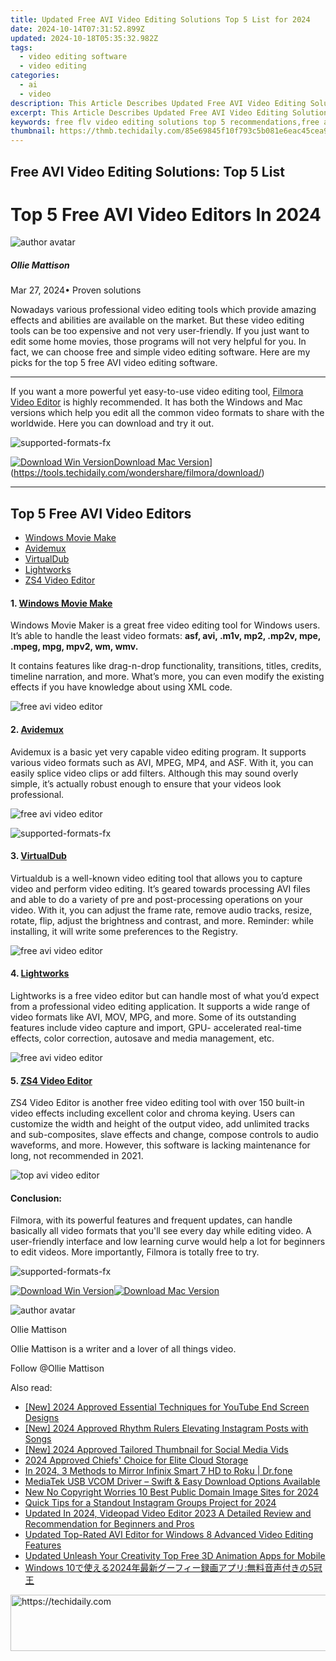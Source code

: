 ```yaml
---
title: Updated Free AVI Video Editing Solutions Top 5 List for 2024
date: 2024-10-14T07:31:52.899Z
updated: 2024-10-18T05:35:32.982Z
tags: 
  - video editing software
  - video editing
categories: 
  - ai
  - video
description: This Article Describes Updated Free AVI Video Editing Solutions Top 5 List for 2024
excerpt: This Article Describes Updated Free AVI Video Editing Solutions Top 5 List for 2024
keywords: free flv video editing solutions top 5 recommendations,free avi video editing solutions top 5 list,streamlined video editing solutions for all,free avi video editing solutions a top 5 roundup,best avi rotators free and easy video editing solutions,the top 10 video editing solutions for creators,top rated video editing solutions for creators
thumbnail: https://thmb.techidaily.com/85e69845f10f793c5b081e6eac45cea976095820d8ff765825e636a33b833fec.jpg
---
```


## Free AVI Video Editing Solutions: Top 5 List

# Top 5 Free AVI Video Editors In 2024

![author avatar](https://images.wondershare.com/filmora/article-images/ollie-mattison.jpg)

##### Ollie Mattison

 Mar 27, 2024• Proven solutions

Nowadays various professional video editing tools which provide amazing effects and abilities are available on the market. But these video editing tools can be too expensive and not very user-friendly. If you just want to edit some home movies, those programs will not very helpful for you. In fact, we can choose free and simple video editing software. Here are my picks for the top 5 free AVI video editing software.

---

If you want a more powerful yet easy-to-use video editing tool, [Filmora Video Editor](https://tools.techidaily.com/wondershare/filmora/download/) is highly recommended. It has both the Windows and Mac versions which help you edit all the common video formats to share with the worldwide. Here you can download and try it out.

![supported-formats-fx](https://images.wondershare.com/filmora/article-images/supported-formats-fx.jpg)

[![Download Win Version](https://images.wondershare.com/filmora/guide/download-btn-win.jpg)](https://tools.techidaily.com/wondershare/filmora/download/)[Download Mac Version](https://images.wondershare.com/filmora/guide/download-btn-mac.jpg)](https://tools.techidaily.com/wondershare/filmora/download/)

---

## Top 5 Free AVI Video Editors

* [Windows Movie Make](#tab%5F01)
* [Avidemux](#tab%5F02)
* [VirtualDub](#tab%5F03)
* [Lightworks](#tab%5F04)
* [ZS4 Video Editor](#tab%5F05)

#### 1\. [Windows Movie Make](https://www.microsoft.com/en-us/p/movie-maker-10-free/9mvfq4lmz6c9#activetab=pivot:overviewtab)

Windows Movie Maker is a great free video editing tool for Windows users. It’s able to handle the least video formats: **asf, avi, .m1v, mp2, .mp2v, mpe, .mpeg, mpg, mpv2, wm, wmv.**

It contains features like drag-n-drop functionality, transitions, titles, credits, timeline narration, and more. What’s more, you can even modify the existing effects if you have knowledge about using XML code.

![free avi video editor](https://images.wondershare.com/topic/convert-video/windows-movie-maker.jpg "free avi video editor")

#### 2\. [Avidemux](http://avidemux-mswin.sourceforge.net/)

Avidemux is a basic yet very capable video editing program. It supports various video formats such as AVI, MPEG, MP4, and ASF. With it, you can easily splice video clips or add filters. Although this may sound overly simple, it’s actually robust enough to ensure that your videos look professional.

![free avi video editor](https://images.wondershare.com/topic/video-editing/avidemux.jpg "free avi video editor")

![supported-formats-fx](https://images.wondershare.com/filmora/article-images/avidemux-formats.jpg)

#### 3\. [VirtualDub](http://virtualdub.sourceforge.net/)

Virtualdub is a well-known video editing tool that allows you to capture video and perform video editing. It’s geared towards processing AVI files and able to do a variety of pre and post-processing operations on your video. With it, you can adjust the frame rate, remove audio tracks, resize, rotate, flip, adjust the brightness and contrast, and more. Reminder: while installing, it will write some preferences to the Registry.

![free avi video editor](https://images.wondershare.com/topic/video-editing/virtualdub.jpg "free avi video editor")

#### 4\. [Lightworks](http://www.lwks.com/)

Lightworks is a free video editor but can handle most of what you’d expect from a professional video editing application. It supports a wide range of video formats like AVI, MOV, MPG, and more. Some of its outstanding features include video capture and import, GPU- accelerated real-time effects, color correction, autosave and media management, etc.

![free avi video editor](https://images.wondershare.com/images/multimedia/video-editor/lightworks.jpg)

#### 5\. [ZS4 Video Editor](https://www.macupdate.com/app/mac/20754/zs4-video-editor)

ZS4 Video Editor is another free video editing tool with over 150 built-in video effects including excellent color and chroma keying. Users can customize the width and height of the output video, add unlimited tracks and sub-composites, slave effects and change, compose controls to audio waveforms, and more. However, this software is lacking maintenance for long, not recommended in 2021.

![top avi video editor](https://images.wondershare.com/topic/video-editing/zs4.jpg "top avi video editor")

#### **Conclusion:**

Filmora, with its powerful features and frequent updates, can handle basically all video formats that you'll see every day while editing video. A user-friendly interface and low learning curve would help a lot for beginners to edit videos. More importantly, Filmora is totally free to try.

![supported-formats-fx](https://images.wondershare.com/filmora/article-images/supported-formats-fx.jpg)

[![Download Win Version](https://images.wondershare.com/filmora/guide/download-btn-win.jpg)](https://tools.techidaily.com/wondershare/filmora/download/)[![Download Mac Version](https://images.wondershare.com/filmora/guide/download-btn-mac.jpg)](https://tools.techidaily.com/wondershare/filmora/download/)

![author avatar](https://images.wondershare.com/filmora/article-images/ollie-mattison.jpg)

Ollie Mattison

Ollie Mattison is a writer and a lover of all things video.

Follow @Ollie Mattison

<ins class="adsbygoogle"
      style="display:block"
      data-ad-client="ca-pub-7571918770474297"
      data-ad-slot="8358498916"
      data-ad-format="auto"
      data-full-width-responsive="true"></ins>

<span class="atpl-alsoreadstyle">Also read:</span>
<div><ul>
<li><a href="https://facebook-video-share.techidaily.com/new-2024-approved-essential-techniques-for-youtube-end-screen-designs/"><u>[New] 2024 Approved Essential Techniques for YouTube End Screen Designs</u></a></li>
<li><a href="https://instagram-video-recordings.techidaily.com/new-2024-approved-rhythm-rulers-elevating-instagram-posts-with-songs/"><u>[New] 2024 Approved Rhythm Rulers Elevating Instagram Posts with Songs</u></a></li>
<li><a href="https://twitter-videos.techidaily.com/new-2024-approved-tailored-thumbnail-for-social-media-vids/"><u>[New] 2024 Approved Tailored Thumbnail for Social Media Vids</u></a></li>
<li><a href="https://extra-information.techidaily.com/2024-approved-chiefs-choice-for-elite-cloud-storage/"><u>2024 Approved Chiefs' Choice for Elite Cloud Storage</u></a></li>
<li><a href="https://screen-mirror.techidaily.com/in-2024-3-methods-to-mirror-infinix-smart-7-hd-to-roku-drfone-by-drfone-android/"><u>In 2024, 3 Methods to Mirror Infinix Smart 7 HD to Roku | Dr.fone</u></a></li>
<li><a href="https://hardware-updates.techidaily.com/1722955818591-mediatek-usb-vcom-driver-swift-and-easy-download-options-available/"><u>MediaTek USB VCOM Driver – Swift & Easy Download Options Available</u></a></li>
<li><a href="https://ai-video-tools.techidaily.com/new-no-copyright-worries-10-best-public-domain-image-sites-for-2024/"><u>New No Copyright Worries 10 Best Public Domain Image Sites for 2024</u></a></li>
<li><a href="https://extra-skills.techidaily.com/quick-tips-for-a-standout-instagram-groups-project-for-2024/"><u>Quick Tips for a Standout Instagram Groups Project for 2024</u></a></li>
<li><a href="https://ai-video-tools.techidaily.com/updated-in-2024-videopad-video-editor-2023-a-detailed-review-and-recommendation-for-beginners-and-pros/"><u>Updated In 2024, Videopad Video Editor 2023 A Detailed Review and Recommendation for Beginners and Pros</u></a></li>
<li><a href="https://ai-video-tools.techidaily.com/updated-top-rated-avi-editor-for-windows-8-advanced-video-editing-features/"><u>Updated Top-Rated AVI Editor for Windows 8 Advanced Video Editing Features</u></a></li>
<li><a href="https://ai-video-tools.techidaily.com/updated-unleash-your-creativity-top-free-3d-animation-apps-for-mobile/"><u>Updated Unleash Your Creativity Top Free 3D Animation Apps for Mobile</u></a></li>
<li><a href="https://win-tutorials.techidaily.com/windows-1020245/"><u>Windows 10で使える2024年最新グーフィー録画アプリ:無料音声付きの5冠王</u></a></li>
</ul></div>

<!-- affiliate ads begin -->
<a href="https://unicoeye.pxf.io/c/5597632/2148774/18498" target="_top" id="2148774">
  <img src="//a.impactradius-go.com/display-ad/18498-2148774" border="0" alt="https://techidaily.com" width="728" height="90"/>
</a>
<img height="0" width="0" src="https://unicoeye.pxf.io/i/5597632/2148774/18498" style="position:absolute;visibility:hidden;" border="0" />
<!-- affiliate ads end -->

